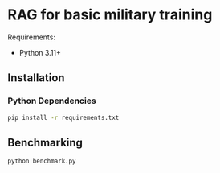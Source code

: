 # RAG for basic military training

Requirements:
- Python 3.11+

## Installation

### Python Dependencies

```bash
pip install -r requirements.txt
```

## Benchmarking

```bash
python benchmark.py
```
